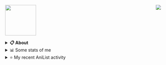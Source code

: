 <a href="https://discord.com/users/338718840873811979"><img align="right" src="https://lanyard-profile-readme.vercel.app/api/1104143151091961856?bg=00000000" /></a>

<a href="https://discord.gg/jmtQPbRTCn"><img src="https://media.discordapp.net/attachments/1114284993645121599/1123090668747759686/enterprize-roleplay.png?width=460&height=147" height="100" /></a>
<details>
  <summary><b>📋 About</b></summary>

  I make Server SA-MP. \
  Mostly with Pawn. \
  You can probably find more on Discord Server.

  [🌐 Discord](https://discord.gg/jmtQPbRTCn 'DICORD SERVEEEEER') \
  [📧 Email](mailto:mlukmaninsani@gmail.com 'MY EMAILLLLLLLLLL')
</details>

<details>
  <summary>📊 Some stats of me</summary>
  
![My github stats!](https://github-readme-stats.vercel.app/api?username=scrapernexs&show_icons=true&custom_title=My%20Github%20Stats:&line_height=33&include_all_commits=true&bg_color=00000000&title_color=00CCAA&text_color=dddddd&hide_border=true&hide_title=true#gh-dark-mode-only) \
![My top langauges](https://github-readme-stats.vercel.app/api/top-langs?username=scrapernexs&show_icons=true&layout=compact&card_width=645&bg_color=00000000&title_color=00CCAA&text_color=dddddd&hide_border=true&hide_title=true#gh-dark-mode-only)
</details>

<details>
  <summary>⭐ My recent AniList activity</summary>
  
<!-- ANILIST_ACTIVITY:start -->

-  Working in a cloth company.
-  Play games every night.
-  Make a good Server SA-MP.

<!-- ANILIST_ACTIVITY:end -->
</details>
